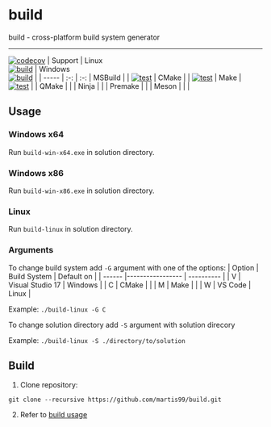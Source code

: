 # build

build - cross-platform build system generator 

***
[![codecov](https://codecov.io/github/martis99/build/branch/main/graph/badge.svg?token=YBT0AA2GPG)](https://codecov.io/github/martis99/build)
| Support | Linux <br> [![build](https://github.com/martis99/build/actions/workflows/build-linux.yml/badge.svg)](https://github.com/martis99/build/actions/workflows/build-linux.yml) | Windows <br> [![build](https://github.com/martis99/build/actions/workflows/build-windows.yml/badge.svg)](https://github.com/martis99/build/actions/workflows/build-windows.yml) |
| ----- | :-: | :-: |
MSBuild |     | [![test](https://github.com/martis99/build/actions/workflows/test-windows-msbuild.yml/badge.svg)](https://github.com/martis99/build/actions/workflows/test-windows-msbuild.yml) |
CMake   |     | [![test](https://github.com/martis99/build/actions/workflows/test-windows-cmake.yml/badge.svg)](https://github.com/martis99/build/actions/workflows/test-windows-cmake.yml) |
Make    | [![test](https://github.com/martis99/build/actions/workflows/test-linux-make.yml/badge.svg)](https://github.com/martis99/build/actions/workflows/test-linux-make.yml) |     |
QMake   |     |     |
Ninja   |     |     |
Premake |     |     |
Meson   |     |     |

## Usage

### Windows x64

Run `build-win-x64.exe` in solution directory.  

### Windows x86

Run `build-win-x86.exe` in solution directory.  

### Linux

Run `build-linux` in solution directory.  

### Arguments

To change build system add `-G` argument with one of the options:
| Option |   Build System   | Default on |
| ------ |----------------- | ---------- |
| V      | Visual Studio 17 | Windows    |
| C      | CMake            |            |
| M      | Make             |            |
| W      | VS Code          | Linux      |

Example: `./build-linux -G C`

To change solution directory add `-S` argument with solution direcory

Example: `./build-linux -S ./directory/to/solution`

## Build

1. Clone repository:
```
git clone --recursive https://github.com/martis99/build.git
```
2. Refer to [build usage](https://github.com/martis99/build#usage)
